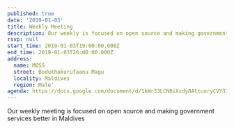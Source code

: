 ```yaml
---
published: true
date: '2019-01-03'
title: Weekly Meeting
description: Our weekly is focused on open source and making government services better in Maldives
rsvp: null
start_time: 2019-01-03T19:00:00.000Z
end_time: 2019-01-03T20:00:00.000Z
address:
  name: MOSS
  street: Boduthakurufaanu Magu
  locality: Maldives
  region: Male'
agenda: https://docs.google.com/document/d/1kWr33LCN0iXzdy8AttuuryCVY31w1EThEncPZagM4V4/edit?usp=drivesdk
---
```

Our weekly meeting is focused on open source and making government services better in Maldives
